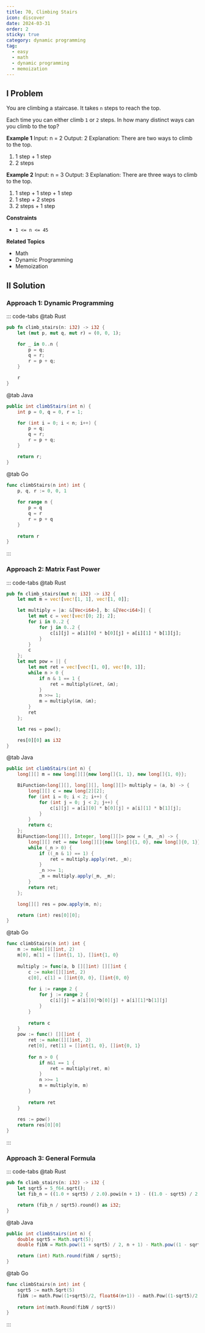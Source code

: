 ```yaml
---
title: 70, Climbing Stairs
icon: discover
date: 2024-03-31
order: 2
sticky: true
category: dynamic programming
tag: 
  - easy
  - math
  - dynamic programming
  - memoization
---
```


## I Problem
You are climbing a staircase. It takes `n` steps to reach the top.

Each time you can either climb `1` or `2` steps. In how many distinct ways can you climb to the top?

**Example 1**
Input: n = 2
Output: 2
Explanation: There are two ways to climb to the top.
1. 1 step + 1 step
2. 2 steps

**Example 2**
Input: n = 3
Output: 3
Explanation: There are three ways to climb to the top.
1. 1 step + 1 step + 1 step
2. 1 step + 2 steps
3. 2 steps + 1 step

**Constraints**
- `1 <= n <= 45`

**Related Topics**
- Math
- Dynamic Programming
- Memoization


## II Solution
### Approach 1: Dynamic Programming
::: code-tabs
@tab Rust
```rust
pub fn climb_stairs(n: i32) -> i32 {
    let (mut p, mut q, mut r) = (0, 0, 1);

    for _ in 0..n {
        p = q;
        q = r;
        r = p + q;
    }

    r
}
```

@tab Java
```java
public int climbStairs(int n) {
    int p = 0, q = 0, r = 1;

    for (int i = 0; i < n; i++) {
        p = q;
        q = r;
        r = p + q;
    }

    return r;
}
```

@tab Go
```go
func climbStairs(n int) int {
    p, q, r := 0, 0, 1
    
    for range n {
        p = q
        q = r
        r = p + q
    }
    
    return r
}
```
:::

### Approach 2: Matrix Fast Power
::: code-tabs
@tab Rust
```rust
pub fn climb_stairs(mut n: i32) -> i32 {
    let mut m = vec![vec![1, 1], vec![1, 0]];

    let multiply = |a: &[Vec<i64>], b: &[Vec<i64>]| {
        let mut c = vec![vec![0; 2]; 2];
        for i in 0..2 {
            for j in 0..2 {
                c[i][j] = a[i][0] * b[0][j] + a[i][1] * b[1][j];
            }
        }
        c
    };
    let mut pow = || {
        let mut ret = vec![vec![1, 0], vec![0, 1]];
        while n > 0 {
            if n & 1 == 1 {
                ret = multiply(&ret, &m);
            }
            n >>= 1;
            m = multiply(&m, &m);
        }
        ret
    };

    let res = pow();

    res[0][0] as i32
}
```

@tab Java
```java
public int climbStairs(int n) {
    long[][] m = new long[][]{new long[]{1, 1}, new long[]{1, 0}};

    BiFunction<long[][], long[][], long[][]> multiply = (a, b) -> {
        long[][] c = new long[2][2];
        for (int i = 0; i < 2; i++) {
            for (int j = 0; j < 2; j++) {
                c[i][j] = a[i][0] * b[0][j] + a[i][1] * b[1][j];
            }
        }
        return c;
    };
    BiFunction<long[][], Integer, long[][]> pow = (_m, _n) -> {
        long[][] ret = new long[][]{new long[]{1, 0}, new long[]{0, 1}};
        while (_n > 0) {
            if ((_n & 1) == 1) {
                ret = multiply.apply(ret, _m);
            }
            _n >>= 1;
            _m = multiply.apply(_m, _m);
        }
        return ret;
    };

    long[][] res = pow.apply(m, n);

    return (int) res[0][0];
}
```

@tab Go
```go
func climbStairs(n int) int {
    m := make([][]int, 2)
    m[0], m[1] = []int{1, 1}, []int{1, 0}
    
    multiply := func(a, b [][]int) [][]int {
        c := make([][]int, 2)
        c[0], c[1] = []int{0, 0}, []int{0, 0}
        
        for i := range 2 {
            for j := range 2 {
                c[i][j] = a[i][0]*b[0][j] + a[i][1]*b[1][j]
            }
        }
        
        return c
    }
    pow := func() [][]int {
        ret := make([][]int, 2)
        ret[0], ret[1] = []int{1, 0}, []int{0, 1}
        
        for n > 0 {
            if n&1 == 1 {
                ret = multiply(ret, m)
            }
            n >>= 1
            m = multiply(m, m)
        }
        
        return ret
    }
    
    res := pow()
    return res[0][0]
}
```
:::

### Approach 3: General Formula
::: code-tabs
@tab Rust
```rust
pub fn climb_stairs(n: i32) -> i32 {
    let sqrt5 = 5_f64.sqrt();
    let fib_n = ((1.0 + sqrt5) / 2.0).powi(n + 1) - ((1.0 - sqrt5) / 2.0).powi(n + 1);

    return (fib_n / sqrt5).round() as i32;
}
```

@tab Java
```java
public int climbStairs(int n) {
    double sqrt5 = Math.sqrt(5);
    double fibN = Math.pow((1 + sqrt5) / 2, n + 1) - Math.pow((1 - sqrt5) / 2, n + 1);

    return (int) Math.round(fibN / sqrt5);
}
```

@tab Go
```go
func climbStairs(n int) int {
    sqrt5 := math.Sqrt(5)
    fibN := math.Pow((1+sqrt5)/2, float64(n+1)) - math.Pow((1-sqrt5)/2, float64(n+1))
    
    return int(math.Round(fibN / sqrt5))
}
```
:::
